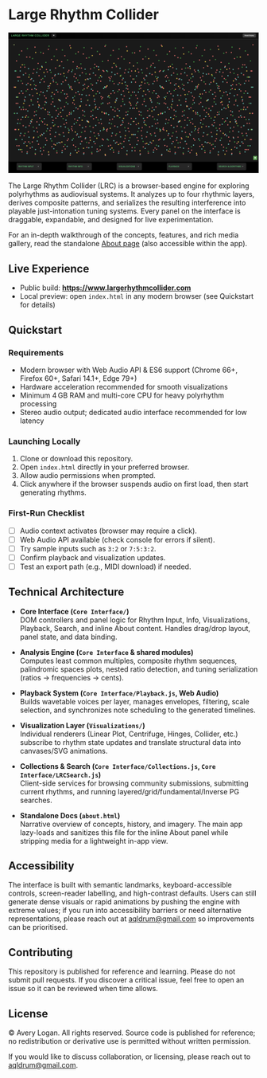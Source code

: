 # Large Rhythm Collider

![Large Rhythm Collider interface](assets/mainpage1.png)

The Large Rhythm Collider (LRC) is a browser-based engine for exploring polyrhythms as audiovisual systems. It analyzes up to four rhythmic layers, derives composite patterns, and serializes the resulting interference into playable just-intonation tuning systems. Every panel on the interface is draggable, expandable, and designed for live experimentation.

For an in-depth walkthrough of the concepts, features, and rich media gallery, read the standalone [About page](about.html) (also accessible within the app).

## Live Experience

- Public build: **https://www.largerhythmcollider.com**
- Local preview: open `index.html` in any modern browser (see Quickstart for details)

## Quickstart

### Requirements

- Modern browser with Web Audio API & ES6 support (Chrome 66+, Firefox 60+, Safari 14.1+, Edge 79+)
- Hardware acceleration recommended for smooth visualizations
- Minimum 4 GB RAM and multi-core CPU for heavy polyrhythm processing
- Stereo audio output; dedicated audio interface recommended for low latency

### Launching Locally

1. Clone or download this repository.
2. Open `index.html` directly in your preferred browser.
3. Allow audio permissions when prompted.
4. Click anywhere if the browser suspends audio on first load, then start generating rhythms.

### First-Run Checklist

- [ ] Audio context activates (browser may require a click).
- [ ] Web Audio API available (check console for errors if silent).
- [ ] Try sample inputs such as `3:2` or `7:5:3:2`.
- [ ] Confirm playback and visualization updates.
- [ ] Test an export path (e.g., MIDI download) if needed.

## Technical Architecture

- **Core Interface (`Core Interface/`)**  
  DOM controllers and panel logic for Rhythm Input, Info, Visualizations, Playback, Search, and inline About content. Handles drag/drop layout, panel state, and data binding.

- **Analysis Engine (`Core Interface` & shared modules)**  
  Computes least common multiples, composite rhythm sequences, palindromic spaces plots, nested ratio detection, and tuning serialization (ratios → frequencies → cents).

- **Playback System (`Core Interface/Playback.js`, Web Audio)**  
  Builds wavetable voices per layer, manages envelopes, filtering, scale selection, and synchronizes note scheduling to the generated timelines.

- **Visualization Layer (`Visualizations/`)**  
  Individual renderers (Linear Plot, Centrifuge, Hinges, Collider, etc.) subscribe to rhythm state updates and translate structural data into canvases/SVG animations.

- **Collections & Search (`Core Interface/Collections.js`, `Core Interface/LRCSearch.js`)**  
  Client-side services for browsing community submissions, submitting current rhythms, and running layered/grid/fundamental/Inverse PG searches.

- **Standalone Docs (`about.html`)**  
  Narrative overview of concepts, history, and imagery. The main app lazy-loads and sanitizes this file for the inline About panel while stripping media for a lightweight in-app view.

## Accessibility

The interface is built with semantic landmarks, keyboard-accessible controls, screen-reader labelling, and high-contrast defaults. Users can still generate dense visuals or rapid animations by pushing the engine with extreme values; if you run into accessibility barriers or need alternative representations, please reach out at [aqldrum@gmail.com](mailto:aqldrum@gmail.com) so improvements can be prioritised.

## Contributing

This repository is published for reference and learning. Please do not submit pull requests. If you discover a critical issue, feel free to open an issue so it can be reviewed when time allows.

## License

© Avery Logan. All rights reserved. Source code is published for reference; no redistribution or derivative use is permitted without written permission.

If you would like to discuss collaboration, or licensing, please reach out to aqldrum@gmail.com.